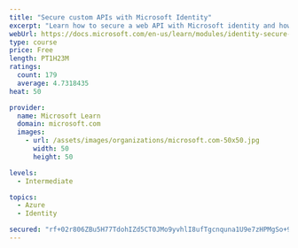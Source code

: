 ```yaml
---
title: "Secure custom APIs with Microsoft Identity"
excerpt: "Learn how to secure a web API with Microsoft identity and how to call it from another application."
webUrl: https://docs.microsoft.com/en-us/learn/modules/identity-secure-custom-api/
type: course
price: Free
length: PT1H23M
ratings:
  count: 179
  average: 4.7318435
heat: 50

provider:
  name: Microsoft Learn
  domain: microsoft.com
  images:
    - url: /assets/images/organizations/microsoft.com-50x50.jpg
      width: 50
      height: 50

levels:
  - Intermediate

topics:
  - Azure
  - Identity

secured: "rf+02r806ZBu5H77TdohIZd5CT0JMo9yvhlI8ufTgcnquna1U9e7zHPMgSo+9rzd3y5UZr7cXBN3rFkQrYet6DXWhM+5tDN2MdtSkXfxFXnRvMV98GA6F+IhetI8Wr2XgmiiMqorN0AViaGVH6bRR7JPzHXkYIVRU/HTuiI8jVXHL9bX1XnswlFipTkdgE1+XBFYxgpzDGp4eeMg4MatJLUpoNbx1Awkn+PVfciy6sWe0h13oozSJs0EVu3hznpu8cGyq10sRNDT3WnFvnCHQ69Di400hiIpC8MALx5ezFD25JEQ5XDr+V8FJB30gAj1rqwOrOhEVr2WEi7/yFdEbmt+uPf6sx4VsCP/d+MfNaw3IButN9Ey40d3NQ9djz0fx2qieiMsIoVrwOxfWUBH3Mf0/n6439Zx0f4ZTq2w0BA=;19qsACHM8vs3wdWgDDKpZw=="
---
```


